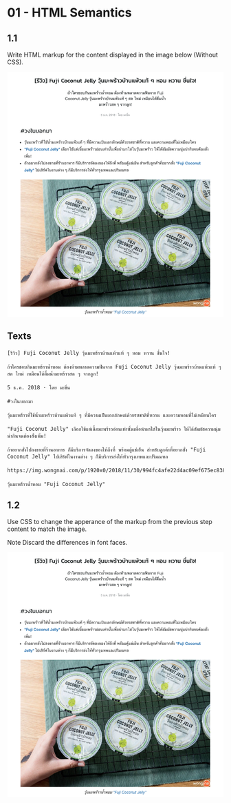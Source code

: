 # 01 - HTML Semantics

## 1.1

Write HTML markup for the content displayed in the image below (Without CSS). 

![](./01.png)

## Texts

```
[รีวิว] Fuji Coconut Jelly วุ้นมะพร้าวบ้านแพ้วแท้ ๆ หอม หวาน ชื่นใจ! 

ถ้าใครชอบกินมะพร้าวน้ำหอม ต้องห้ามพลาดความฟินจาก Fuji Coconut Jelly วุ้นมะพร้าวบ้านแพ้วแท้ ๆ สด ใหม่ เหมือนได้ดื่มน้ำมะพร้าวสด ๆ จากลูก!

5 ธ.ค. 2018 · โดย มะขิ่น

#วงในบอกมา 

วุ้นมะพร้าวที่ใช้น้ำมะพร้าวบ้านแพ้วแท้ ๆ ที่มีความเป็นเอกลักษณ์ด้วยรสชาติที่หวาน และความหอมที่ไม่เหมือนใคร

"Fuji Coconut Jelly" เลือกใช้แต่เนื้อมะพร้าวอ่อนเท่านั้นเพื่อนำมาใส่ในวุ้นมะพร้าว ให้ได้สัมผัสความนุ่มน่ากินจนต้องสั่งเพิ่ม! 

ถ้าอยากสั่งไปลงขายที่ร้านอาหาร ก็มีบริการจัดลงของให้ถึงที่ พร้อมตู้แช่เย็น สำหรับลูกค้าที่อยากสั่ง "Fuji Coconut Jelly" ไปเสิร์ฟในงานต่าง ๆ ก็มีบริการส่งให้ทั่วกรุงเทพและปริมณฑล

https://img.wongnai.com/p/1920x0/2018/11/30/994fc4afe22d4ac09ef675ec8386a18b.jpg

วุ้นมะพร้าวน้ำหอม "Fuji Coconut Jelly"
```


## 1.2

Use CSS to change the apperance of the markup from the previous step content to match the image. 

Note
Discard the differences in font faces.

![](./01.png)
